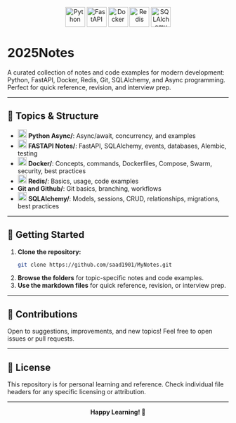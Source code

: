 <!-- LOGO BANNER -->
<p align="center">
  <img src="https://www.python.org/static/community_logos/python-logo.png" alt="Python" height="45"/>
  <img src="https://upload.wikimedia.org/wikipedia/commons/1/1a/FastAPI_logo.svg" alt="FastAPI" height="45"/>
  <img src="https://www.docker.com/wp-content/uploads/2022/03/Moby-logo.png" alt="Docker" height="45"/>
  <img src="https://upload.wikimedia.org/wikipedia/commons/6/6b/Redis_Logo.svg" alt="Redis" height="45"/>
  <img src="https://quintagroup.com/cms/python/images/sqlalchemy-logo.png" alt="SQLAlchemy" height="45"/>
</p>

# 2025Notes

A curated collection of notes and code examples for modern development: Python, FastAPI, Docker, Redis, Git, SQLAlchemy, and Async programming. Perfect for quick reference, revision, and interview prep.

---

## 📁 Topics & Structure

- <img src="https://www.python.org/static/community_logos/python-logo.png" alt="Python" height="20"/> **Python Async/**: Async/await, concurrency, and examples
- <img src="https://upload.wikimedia.org/wikipedia/commons/1/1a/FastAPI_logo.svg" alt="FastAPI" height="20"/> **FASTAPI Notes/**: FastAPI, SQLAlchemy, events, databases, Alembic, testing
- <img src="https://www.docker.com/wp-content/uploads/2022/03/Moby-logo.png" alt="Docker" height="20"/> **Docker/**: Concepts, commands, Dockerfiles, Compose, Swarm, security, best practices
- <img src="https://assets.stickpng.com/images/584830b5cef1014c0b5e4a9c.png" alt="Redis" height="20"/> **Redis/**: Basics, usage, code examples
- **Git and Github/**: Git basics, branching, workflows
- <img src="https://quintagroup.com/cms/python/images/sqlalchemy-logo.png" alt="SQLAlchemy" height="20"/> **SQLAlchemy/**: Models, sessions, CRUD, relationships, migrations, best practices

---

## 🚀 Getting Started

1. **Clone the repository:**
   ```bash
   git clone https://github.com/saad1901/MyNotes.git
   ```
2. **Browse the folders** for topic-specific notes and code examples.
3. **Use the markdown files** for quick reference, revision, or interview prep.

---

## 🤝 Contributions

Open to suggestions, improvements, and new topics! Feel free to open issues or pull requests.

---

## 📄 License

This repository is for personal learning and reference. Check individual file headers for any specific licensing or attribution.

---

<p align="center"><b>Happy Learning! 🚀</b></p>